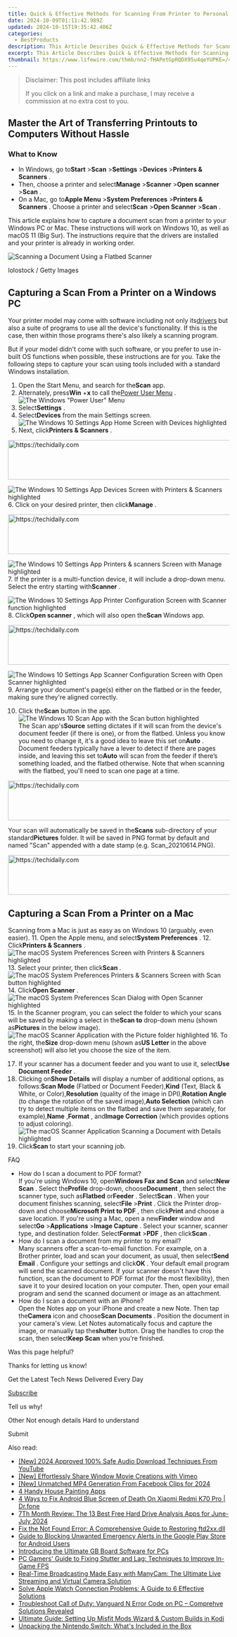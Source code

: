 ```yaml
---
title: Quick & Effective Methods for Scanning From Printer to Personal Computer
date: 2024-10-09T01:11:42.989Z
updated: 2024-10-15T19:35:42.406Z
categories:
  - BestProducts
description: This Article Describes Quick & Effective Methods for Scanning From Printer to Personal Computer
excerpt: This Article Describes Quick & Effective Methods for Scanning From Printer to Personal Computer
thumbnail: https://www.lifewire.com/thmb/nn2-fHAPetGpRQDX95u4qeYUPKE=/400x300/filters:no_upscale():max_bytes(150000):strip_icc():format(webp)/how-to-scan-from-printer-computer-1-97c5bf309a29400a92d8ba96f4af302b.jpg
---
```


>  Disclaimer: This post includes affiliate links
>
>  If you click on a link and make a purchase, I may receive a commission at no extra cost to you.
>

## Master the Art of Transferring Printouts to Computers Without Hassle
### What to Know

* In Windows, go to**Start** \>**Scan** \>**Settings** \>**Devices** \>**Printers & Scanners** .
* Then, choose a printer and select**Manage** \>**Scanner** \>**Open scanner** \>**Scan** .
* On a Mac, go to**Apple Menu** \>**System Preferences** \>**Printers & Scanners** . Choose a printer and select**Scan** \>**Open Scanner** \>**Scan** .

 This article explains how to capture a document scan from a printer to your Windows PC or Mac. These instructions will work on Windows 10, as well as macOS 11 (Big Sur). The instructions require that the drivers are installed and your printer is already in working order.

![Scanning a Document Using a Flatbed Scanner](https://www.lifewire.com/thmb/4ttTzWS9kaWy0rhmgoB3ZRzAwXQ=/1500x0/filters:no_upscale():max_bytes(150000):strip_icc():format(webp)/how-to-scan-from-printer-computer-1-97c5bf309a29400a92d8ba96f4af302b.jpg)

lolostock / Getty Images

## Capturing a Scan From a Printer on a Windows PC

 Your printer model may come with software including not only its[drivers](https://www.lifewire.com/what-is-a-device-driver-2625796) but also a suite of programs to use all the device's functionality. If this is the case, then within those programs there's also likely a scanning program.

 But if your model didn't come with such software, or you prefer to use in-built OS functions when possible, these instructions are for you. Take the following steps to capture your scan using tools included with a standard Windows installation.

1. Open the Start Menu, and search for the**Scan** app.
2. Alternately, press**Win** +**x** to call the[Power User Menu](https://www.lifewire.com/what-is-the-power-user-menu-2625968) .  
![The Windows "Power User" Menu](https://www.lifewire.com/thmb/kgpd2560_TwRJkuY7a59tVapXF0=/1500x0/filters:no_upscale():max_bytes(150000):strip_icc():format(webp)/how-to-scan-from-printer-computer-2-fddf79dcabde4333869b9e58bb271f87.jpg)
3. Select**Settings** .
4. Select**Devices** from the main Settings screen.  
![The Windows 10 Settings App Home Screen with Devices highlighted](https://www.lifewire.com/thmb/eDONGxJf7R2qCHBGD978GGxclL4=/1500x0/filters:no_upscale():max_bytes(150000):strip_icc():format(webp)/Devices-d1d66147ad624e268dbeba04e5b237ca.jpg)
5. Next, click**Printers & Scanners** .  

<!-- affiliate ads begin -->
<a href="https://appsumo.8odi.net/c/5597632/2082529/7443" target="_top" id="2082529">
  <img src="//a.impactradius-go.com/display-ad/7443-2082529" border="0" alt="https://techidaily.com" width="728" height="90"/>
</a>
<img height="0" width="0" src="https://appsumo.8odi.net/i/5597632/2082529/7443" style="position:absolute;visibility:hidden;" border="0" />
<!-- affiliate ads end -->

![The Windows 10 Settings App Devices Screen with Printers & Scanners highlighted](https://www.lifewire.com/thmb/x9HL3nDN07axKHJsiygffYWVwYo=/1500x0/filters:no_upscale():max_bytes(150000):strip_icc():format(webp)/printersandscanners-0b40e3c4f97a4e998c6fb41cd89cd739.jpg)
6. Click on your desired printer, then click**Manage** .  

<!-- affiliate ads begin -->
<a href="https://aligracehair.sjv.io/c/5597632/2006933/19272" target="_top" id="2006933">
  <img src="//a.impactradius-go.com/display-ad/19272-2006933" border="0" alt="https://techidaily.com" width="728" height="90"/>
</a>
<img height="0" width="0" src="https://aligracehair.sjv.io/i/5597632/2006933/19272" style="position:absolute;visibility:hidden;" border="0" />
<!-- affiliate ads end -->

![The Windows 10 Settings App Printers & scanners Screen with Manage highlighted](https://www.lifewire.com/thmb/Bufectav3Z2SYkpSnHtUajfbvLI=/1500x0/filters:no_upscale():max_bytes(150000):strip_icc():format(webp)/Manage-93049873ca554c60adb81714a71c063f.jpg)
7. If the printer is a multi-function device, it will include a drop-down menu. Select the entry starting with**Scanner** .  

![The Windows 10 Settings App Printer Configuration Screen with Scanner function highlighted](https://www.lifewire.com/thmb/Y-QajltiFDvfDF-v2ir44sI--SI=/1500x0/filters:no_upscale():max_bytes(150000):strip_icc():format(webp)/Scanner-84125b5402814c6987469662d6d379c3.jpg)
8. Click**Open scanner** , which will also open the**Scan** Windows app.  

<!-- affiliate ads begin -->
<a href="https://bluettius.sjv.io/c/5597632/2139111/17108" target="_top" id="2139111">
  <img src="//a.impactradius-go.com/display-ad/17108-2139111" border="0" alt="https://techidaily.com" width="728" height="90"/>
</a>
<img height="0" width="0" src="https://bluettius.sjv.io/i/5597632/2139111/17108" style="position:absolute;visibility:hidden;" border="0" />
<!-- affiliate ads end -->

![The Windows 10 Settings App Scanner Configuration Screen with Open Scanner highlighted](https://www.lifewire.com/thmb/JsnzRlGh3OYThkvTZjjRhC3XJtc=/1500x0/filters:no_upscale():max_bytes(150000):strip_icc():format(webp)/OpenScanner-3eaf187241ed41408030d883203845f3.jpg)
9. Arrange your document's page(s) either on the flatbed or in the feeder, making sure they're aligned correctly.

10. Click the**Scan** button in the app.  
![The Windows 10 Scan App with the Scan button highlighted](https://www.lifewire.com/thmb/WLr6RpHDDLddotjF9KKk8SDNUEo=/1500x0/filters:no_upscale():max_bytes(150000):strip_icc():format(webp)/ClickScan-c4149a12b3204f6aaba63680ccbfd6b7.jpg)  
 The Scan app's**Source** setting dictates if it will scan from the device's document feeder (if there is one), or from the flatbed. Unless you know you need to change it, it's a good idea to leave this set on**Auto** . Document feeders typically have a lever to detect if there are pages inside, and leaving this set to**Auto** will scan from the feeder if there’s something loaded, and the flatbed otherwise. Note that when scanning with the flatbed, you'll need to scan one page at a time.  

<!-- affiliate ads begin -->
<a href="https://wigfever.sjv.io/c/5597632/2014859/22899" target="_top" id="2014859">
  <img src="//a.impactradius-go.com/display-ad/22899-2014859" border="0" alt="https://techidaily.com" width="728" height="90"/>
</a>
<img height="0" width="0" src="https://wigfever.sjv.io/i/5597632/2014859/22899" style="position:absolute;visibility:hidden;" border="0" />
<!-- affiliate ads end -->

 Your scan will automatically be saved in the**Scans** sub-directory of your standard**Pictures** folder. It will be saved in PNG format by default and named "Scan" appended with a date stamp (e.g. Scan\_20210614.PNG).  

<!-- affiliate ads begin -->
<a href="https://aligracehair.sjv.io/c/5597632/1918684/19272" target="_top" id="1918684">
  <img src="//a.impactradius-go.com/display-ad/19272-1918684" border="0" alt="https://techidaily.com" width="728" height="90"/>
</a>
<img height="0" width="0" src="https://aligracehair.sjv.io/i/5597632/1918684/19272" style="position:absolute;visibility:hidden;" border="0" />
<!-- affiliate ads end -->

## Capturing a Scan From a Printer on a Mac

 Scanning from a Mac is just as easy as on Windows 10 (arguably, even easier).
11. Open the Apple menu, and select**System Preferences** .
12. Click**Printers & Scanners** .  
![The macOS System Preferences Screen with Printers & Scanners highlighted](https://www.lifewire.com/thmb/kKB-VHVfmhPQBA1nK35yWTJhURw=/1500x0/filters:no_upscale():max_bytes(150000):strip_icc():format(webp)/PrintersScanners-08c144e554c34b8fb7d8712f0b93da0c.jpg)
13. Select your printer, then click**Scan** .  
![The macOS System Preferences Printers & Scanners Screen with Scan button highlighted](https://www.lifewire.com/thmb/ktR2WSWzlEpbc2NybPodItSivPc=/1500x0/filters:no_upscale():max_bytes(150000):strip_icc():format(webp)/ClickScan-c2dda167a6f64532b0d662ba60fbfe31.jpg)
14. Click**Open Scanner** .  
![The macOS System Preferences Scan Dialog with Open Scanner highlighted](https://www.lifewire.com/thmb/4DMwvMWBnIx8IPv3Hgkl-uBcm_s=/1500x0/filters:no_upscale():max_bytes(150000):strip_icc():format(webp)/OpenScanner-14267d0b3c344e82bb76d483242ca332.jpg)
15. In the Scanner program, you can select the folder to which your scans will be saved by making a select in the**Scan to** drop-down menu (shown as**Pictures** in the below image).  
![The macOS Scanner Application with the Picture folder highlighted](https://www.lifewire.com/thmb/4Q2yOFaCL5sBUADyZYmgtNYn9o8=/1500x0/filters:no_upscale():max_bytes(150000):strip_icc():format(webp)/Pictures-be3197066428416cb2444bb85fdf59dd.jpg)
16. To the right, the**Size** drop-down menu (shown as**US Letter** in the above screenshot) will also let you choose the size of the item.

17. If your scanner has a document feeder and you want to use it, select**Use Document Feeder** .
18. Clicking on**Show Details** will display a number of additional options, as follows:**Scan Mode** (Flatbed or Document Feeder),**Kind** (Text, Black & White, or Color),**Resolution** (quality of the image in DPI),**Rotation Angle** (to change the rotation of the saved image),**Auto Selection** (which can try to detect multiple items on the flatbed and save them separately, for example),**Name** ,**Format** , and**Image Correction** (which provides options to adjust coloring).  
![The macOS Scanner Application Scanning a Document with Details highlighted](https://www.lifewire.com/thmb/_CU3M_zojdub71CJo_K9LWxslG8=/1500x0/filters:no_upscale():max_bytes(150000):strip_icc():format(webp)/ScanDetails-74517a6b0c814e1f8cf950c48fa53b2f.jpg)
19. Click**Scan** to start your scanning job.

 FAQ

* How do I scan a document to PDF format?  
 If you're using Windows 10, open**Windows Fax and Scan** and select**New Scan** . Select the**Profile** drop-down, choose**Document** , then select the scanner type, such as**Flatbed** or**Feeder** . Select**Scan** . When your document finishes scanning, select**File** \>**Print** . Click the Printer drop-down and choose**Microsoft Print to PDF** , then click**Print** and choose a save location. If you're using a Mac, open a new**Finder** window and select**Go** \>**Applications** \>**Image Capture** . Select your scanner, scanner type, and destination folder. Select**Format** \>**PDF** , then click**Scan** .
* How do I scan a document from my printer to my email?  
 Many scanners offer a scan-to-email function. For example, on a Brother printer, load and scan your document, as usual, then select**Send Email** . Configure your settings and click**OK** . Your default email program will send the scanned document. If your scanner doesn't have this function, scan the document to PDF format (for the most flexibility), then save it to your desired location on your computer. Then, open your email program and send the scanned document or image as an attachment.
* How do I scan a document with an iPhone?  
 Open the Notes app on your iPhone and create a new Note. Then tap the**Camera** icon and choose**Scan Documents** . Position the document in your camera's view. Let Notes automatically focus and capture the image, or manually tap the**shutter** button. Drag the handles to crop the scan, then select**Keep Scan** when you're finished.

Was this page helpful?

Thanks for letting us know!

 Get the Latest Tech News Delivered Every Day

[Subscribe](https://www.lifewire.com/#)

Tell us why!

 Other  Not enough details  Hard to understand

 Submit

<ins class="adsbygoogle"
     style="display:block"
     data-ad-format="autorelaxed"
     data-ad-client="ca-pub-7571918770474297"
     data-ad-slot="1223367746"></ins>

<ins class="adsbygoogle"
     style="display:block"
     data-ad-client="ca-pub-7571918770474297"
     data-ad-slot="8358498916"
     data-ad-format="auto"
     data-full-width-responsive="true"></ins>

<span class="atpl-alsoreadstyle">Also read:</span>
<div><ul>
<li><a href="https://facebook-video-share.techidaily.com/new-2024-approved-100-safe-audio-download-techniques-from-youtube/"><u>[New] 2024 Approved 100% Safe Audio Download Techniques From YouTube</u></a></li>
<li><a href="https://vimeo-videos.techidaily.com/new-effortlessly-share-window-movie-creations-with-vimeo/"><u>[New] Effortlessly Share Window Movie Creations with Vimeo</u></a></li>
<li><a href="https://facebook-clips.techidaily.com/new-unmatched-mp4-generation-from-facebook-clips-for-2024/"><u>[New] Unmatched MP4 Generation From Facebook Clips for 2024</u></a></li>
<li><a href="https://techtrends.techidaily.com/4-handy-house-painting-apps/"><u>4 Handy House Painting Apps</u></a></li>
<li><a href="https://howto.techidaily.com/4-ways-to-fix-android-blue-screen-of-death-on-xiaomi-redmi-k70-pro-drfone-by-drfone-fix-android-problems-fix-android-problems/"><u>4 Ways to Fix Android Blue Screen of Death On Xiaomi Redmi K70 Pro | Dr.fone</u></a></li>
<li><a href="https://techtrends.techidaily.com/7th-month-review-the-13-best-free-hard-drive-analysis-apps-for-june-july-2024/"><u>7Th Month Review: The 13 Best Free Hard Drive Analysis Apps for June-July 2024</u></a></li>
<li><a href="https://techtrends.techidaily.com/fix-the-not-found-error-a-comprehensive-guide-to-restoring-ftd2xxdll/"><u>Fix the Not Found Error: A Comprehensive Guide to Restoring ftd2xx.dll</u></a></li>
<li><a href="https://techtrends.techidaily.com/guide-to-blocking-unwanted-emergency-alerts-in-the-google-play-store-for-android-users/"><u>Guide to Blocking Unwanted Emergency Alerts in the Google Play Store for Android Users</u></a></li>
<li><a href="https://driver-install.techidaily.com/introducing-the-ultimate-gb-board-software-for-pcs/"><u>Introducing the Ultimate GB Board Software for PCs</u></a></li>
<li><a href="https://win-answers.techidaily.com/pc-gamers-guide-to-fixing-stutter-and-lag-techniques-to-improve-in-game-fps/"><u>PC Gamers' Guide to Fixing Stutter and Lag: Techniques to Improve In-Game FPS</u></a></li>
<li><a href="https://discover-hacks.techidaily.com/real-time-broadcasting-made-easy-with-manycam-the-ultimate-live-streaming-and-virtual-camera-solution/"><u>Real-Time Broadcasting Made Easy with ManyCam: The Ultimate Live Streaming and Virtual Camera Solution</u></a></li>
<li><a href="https://techtrends.techidaily.com/solve-apple-watch-connection-problems-a-guide-to-6-effective-solutions/"><u>Solve Apple Watch Connection Problems: A Guide to 6 Effective Solutions</u></a></li>
<li><a href="https://win-able.techidaily.com/1723002943554-troubleshoot-call-of-duty-vanguard-n-error-code-on-pc-comprehve-solutions-revealed/"><u>Troubleshoot Call of Duty: Vanguard N Error Code on PC – Comprehve Solutions Revealed</u></a></li>
<li><a href="https://some-knowledge.techidaily.com/ultimate-guide-setting-up-misfit-mods-wizard-and-custom-builds-in-kodi/"><u>Ultimate Guide: Setting Up Misfit Mods Wizard & Custom Builds in Kodi</u></a></li>
<li><a href="https://techtrends.techidaily.com/unpacking-the-nintendo-switch-whats-included-in-the-box/"><u>Unpacking the Nintendo Switch: What's Included in the Box</u></a></li>
</ul></div>

